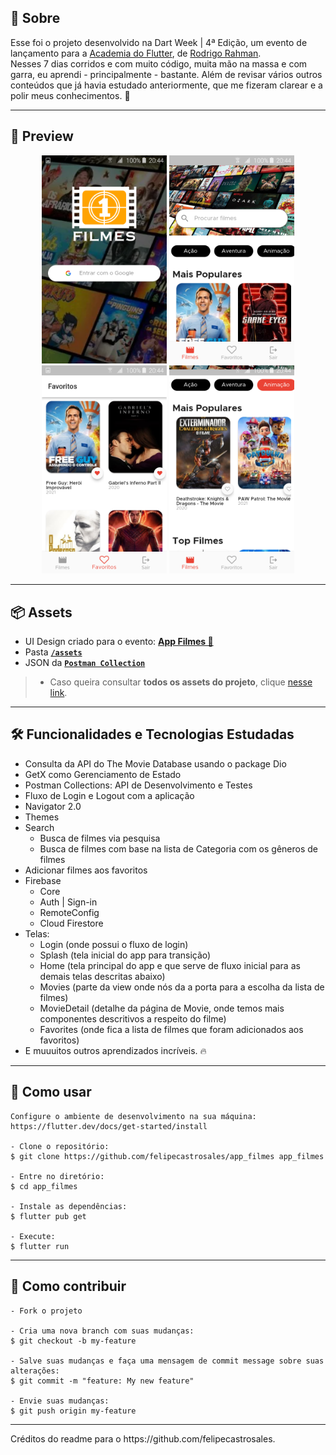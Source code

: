 
<h2>📖 Sobre</h2>

<p>
    Esse foi o projeto desenvolvido na Dart Week | 4ª Edição, um evento de lançamento para a <a href="http://academiadoflutter.com.br/">Academia do Flutter</a>, de <a href="https://github.com/rodrigorahman">Rodrigo Rahman</a>.<br>
    Nesses 7 dias corridos e com muito código, muita mão na massa e com garra, eu aprendi - principalmente - bastante. Além de revisar vários outros conteúdos que já havia estudado anteriormente, que me fizeram clarear e a polir meus conhecimentos. 🚀<br>
</p>

---

<h2>📱 Preview</h2>

   <p align="center">
      <img src=".github/print1.png" width="200" alt="Tela de Login">
      <img src=".github/print2.png" width="200" alt="Tela principal de Filmes">
      <img src=".github/print3.png" width="200" alt="Favoritos">
      <img src=".github/print4.png" width="200" alt="Filmes mais assistidos">
   </p>

---

<h2>📦 Assets</h2>

- UI Design criado para o evento: <a href="https://www.figma.com/file/uxIIdBQowPYx5KS9nGHS4A/Filmes">**App Filmes 📱**</a>
- Pasta <a href="https://drive.google.com/file/d/1Bv1YnYTVx08qFnRuH2Fgtyi1e7mIkJ5t/view?usp=sharing">**`/assets`**</a>
- JSON da <a href="https://drive.google.com/file/d/1UH-FWWrK0jV3TSYOGjh3a7g-IZRjzNpU/view?usp=sharing">**`Postman Collection`**</a>
> * Caso queira consultar **todos os assets do projeto**, clique <a href="https://drive.google.com/file/d/1UH-FWWrK0jV3TSYOGjh3a7g-IZRjzNpU/view?usp=sharing">nesse link</a>. 

---   

<h2>🛠️ Funcionalidades e Tecnologias Estudadas</h2>

- Consulta da API do The Movie Database usando o package Dio
- GetX como Gerenciamento de Estado
- Postman Collections: API de Desenvolvimento e Testes
- Fluxo de Login e Logout com a aplicação
- Navigator 2.0
- Themes
- Search
  - Busca de filmes via pesquisa
  - Busca de filmes com base na lista de Categoria com os gêneros de filmes
- Adicionar filmes aos favoritos 
- Firebase
  - Core
  - Auth | Sign-in
  - RemoteConfig
  - Cloud Firestore
- Telas: 
  - Login (onde possui o fluxo de login)
  - Splash (tela inicial do app para transição)
  - Home (tela principal do app e que serve de fluxo inicial para as demais telas descritas abaixo)
  - Movies (parte da view onde nós da a porta para a escolha da lista de filmes)
  - MovieDetail (detalhe da página de Movie, onde temos mais componentes descritivos a respeito do filme)
  - Favorites (onde fica a lista de filmes que foram adicionados aos favoritos)
- E muuuitos outros aprendizados incríveis. 🔥
   </p>


---

<h2>🤔 Como usar</h2>

   ```
   Configure o ambiente de desenvolvimento na sua máquina:
   https://flutter.dev/docs/get-started/install

   - Clone o repositório:
   $ git clone https://github.com/felipecastrosales/app_filmes app_filmes

   - Entre no diretório:
   $ cd app_filmes

   - Instale as dependências:
   $ flutter pub get

   - Execute:
   $ flutter run
   ```

---

<h2>💪 Como contribuir</h2>

   ```
   - Fork o projeto 

   - Cria uma nova branch com suas mudanças:
   $ git checkout -b my-feature

   - Salve suas mudanças e faça uma mensagem de commit message sobre suas alterações:
   $ git commit -m "feature: My new feature"

   - Envie suas mudanças:
   $ git push origin my-feature
   ```
   ---
   <p>Créditos do readme para o https://github.com/felipecastrosales.
